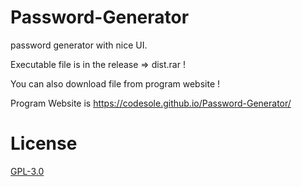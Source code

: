 # Password-Generator
password generator with nice UI.


Executable file is in the release => dist.rar !

You can also download file from program website !

Program Website is https://codesole.github.io/Password-Generator/

# License
<a href = "http://www.gnu.org/licenses/gpl.html">GPL-3.0</a>
